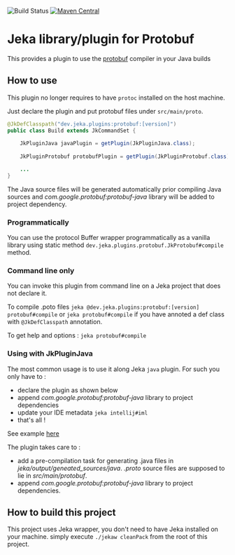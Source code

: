 ![Build Status](https://github.com/jerkar/protobuf-plugin/actions/workflows/push-master.yml/badge.svg)
[![Maven Central](https://maven-badges.herokuapp.com/maven-central/dev.jeka/protobuf-plugin/badge.svg)](https://maven-badges.herokuapp.com/maven-central/dev.jeka/protobuf-plugin) <br/>

# Jeka library/plugin for Protobuf

This provides a plugin to use the [protobuf](https://developers.google.com/protocol-buffers/) compiler in your Java builds

## How to use
 
This plugin no longer requires to have `protoc` installed on the host machine.

Just declare the plugin and put protobuf files under `src/main/proto`.  

```java
@JkDefClasspath("dev.jeka.plugins:protobuf:[version]")
public class Build extends JkCommandSet {
    
    JkPluginJava javaPlugin = getPlugin(JkPluginJava.class);
    
    JkPluginProtobuf protobufPlugin = getPlugin(JkPluginProtobuf.class);

    ...
}
```
The Java source files will be generated automatically prior compiling Java sources and 
 _com.google.protobuf:protobuf-java_ library will be added to project dependency. 

### Programmatically

You can use the protocol Buffer wrapper programmatically as a vanilla library using 
static method `dev.jeka.plugins.protobuf.JkProtobuf#compile` method. 

### Command line only

You can invoke this plugin from command line on a Jeka project that does not declare it.

To compile .poto files
`jeka @dev.jeka.plugins:protobuf:[version] protobuf#compile`
or `jeka protobuf#compile` if you have annoted a def class with `@JkDefClasspath` annotation.

To get help and options :
`jeka protobuf#compile`

### Using with JkPluginJava

The most common usage is to use it along Jeka `java` plugin. For such you only have to :

* declare the plugin as shown below
* append _com.google.protobuf:protobuf-java_ library to project dependencies
* update your IDE metadata `jeka intellij#iml`
* that's all !

See example [here](dev.jeka.plugins.protobuf-sample)

The plugin takes care to : 
* add a pre-compilation task for generating .java files in _jeka/output/geneated_sources/java_. _.proto_ source files are supposed to lie in _src/main/protobuf_.
* append _com.google.protobuf:protobuf-java_ library to project dependencies.


## How to build this project

This project uses Jeka wrapper, you don't need to have Jeka installed on your machine. simply execute `./jekaw cleanPack`
from the root of this project.




 






